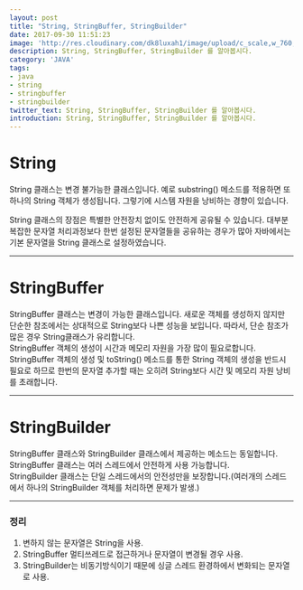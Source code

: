 ```yaml
---
layout: post
title: "String, StringBuffer, StringBuilder"
date: 2017-09-30 11:51:23
image: 'http://res.cloudinary.com/dk8luxah1/image/upload/c_scale,w_760,h_400/v1502208952/coding.jpg'
description: String, StringBuffer, StringBuilder 를 알아봅시다.
category: 'JAVA'
tags:
- java
- string
- stringbuffer
- stringbuilder
twitter_text: String, StringBuffer, StringBuilder 를 알아봅시다.
introduction: String, StringBuffer, StringBuilder 를 알아봅시다.
---
```

# String

String 클래스는 변경 불가능한 클래스입니다. 예로 substring() 메소드를 적용하면 또 하나의 String 객체가 생성됩니다. 그렇기에 시스템 자원을 낭비하는 경향이 있습니다.

String 클래스의 장점은 특별한 안전장치 없이도 안전하게 공유될 수 있습니다. 대부분 복잡한 문자열 처리과정보다 한번 설정된 문자열들을 공유하는 경우가 많아 자바에서는 기본 문자열을 String 클래스로 설정하였습니다.


- - -
# StringBuffer

StringBuffer 클래스는 변경이 가능한 클래스입니다. 새로운 객체를 생성하지 않지만 단순한 참조에서는 상대적으로 String보다 나쁜 성능을 보입니다. 따라서, 단순 참조가 많은 경우 String클래스가 유리합니다.<br />StringBuffer 객체의 생성이 시간과 메모리 자원을 가장 많이 필요로합니다.<br /> StringBuffer 객체의 생성 및 toString() 메소드를 통한 String 객체의 생성을 반드시 필요로 하므로 한번의 문자열 추가할 때는 오히려 String보다 시간 및 메모리 자원 낭비를 초래합니다.


- - -
# StringBuilder

StringBuffer 클래스와 StringBuilder 클래스에서 제공하는 메소드는 동일합니다.<br/>StringBuffer 클래스는 여러 스레드에서 안전하게 사용 가능합니다.<br />StringBuilder 클래스는 단일 스레드에서의 안전성만을 보장합니다.(여러개의 스레드에서 하나의 StringBuilder 객체를 처리하면 문제가 발생.)


- - -
### 정리

1. 변하지 않는 문자열은 String을 사용.<br />
2. StringBuffer 멀티쓰레드로 접근하거나 문자열이 변경될 경우 사용.<br />
3. StringBuilder는 비동기방식이기 때문에 싱글 스레드 환경하에서 변화되는 문자열로 사용.<br />























